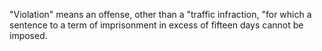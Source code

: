 "Violation" means an offense, other than a "traffic infraction, "for which a sentence to a term of imprisonment in excess of fifteen days cannot be imposed. 
